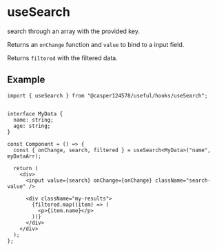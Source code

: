 # useSearch

search through an array with the provided key.

Returns an `onChange` function and `value` to bind to a input field.

Returns `filtered` with the filtered data.

## Example

```tsx
import { useSearch } from "@casper124578/useful/hooks/useSearch";


interface MyData {
  name: string;
  age: string;
}

const Component = () => {
  const { onChange, search, filtered } = useSearch<MyData>("name", myDataArr);

  return (
    <div>
      <input value={search} onChange={onChange} className="search-value" />

      <div className="my-results">
        {filtered.map((item) => (
          <p>{item.name}</p>
        ))}
      </div>
    </div>
  );
};
```
